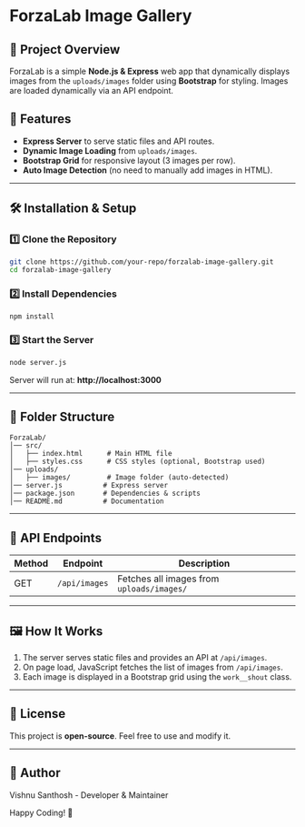 # ForzaLab Image Gallery

## 📌 Project Overview
ForzaLab is a simple **Node.js & Express** web app that dynamically displays images from the `uploads/images` folder using **Bootstrap** for styling. Images are loaded dynamically via an API endpoint.

## 🚀 Features
- **Express Server** to serve static files and API routes.
- **Dynamic Image Loading** from `uploads/images`.
- **Bootstrap Grid** for responsive layout (3 images per row).
- **Auto Image Detection** (no need to manually add images in HTML).

---

## 🛠 Installation & Setup

### 1️⃣ Clone the Repository
```sh
git clone https://github.com/your-repo/forzalab-image-gallery.git
cd forzalab-image-gallery
```

### 2️⃣ Install Dependencies
```sh
npm install
```

### 3️⃣ Start the Server
```sh
node server.js
```

Server will run at: **http://localhost:3000**

---

## 📁 Folder Structure
```
ForzaLab/
│── src/
│   ├── index.html      # Main HTML file
│   ├── styles.css      # CSS styles (optional, Bootstrap used)
│── uploads/
│   ├── images/         # Image folder (auto-detected)
│── server.js          # Express server
│── package.json       # Dependencies & scripts
│── README.md          # Documentation
```

---

## 📌 API Endpoints
| Method | Endpoint       | Description |
|--------|---------------|-------------|
| GET    | `/api/images` | Fetches all images from `uploads/images/` |

---

## 🖼 How It Works
1. The server serves static files and provides an API at `/api/images`.
2. On page load, JavaScript fetches the list of images from `/api/images`.
3. Each image is displayed in a Bootstrap grid using the `work__shout` class.

---

## 📜 License
This project is **open-source**. Feel free to use and modify it.

---

## 🎯 Author
Vishnu Santhosh - Developer & Maintainer

Happy Coding! 🚀

